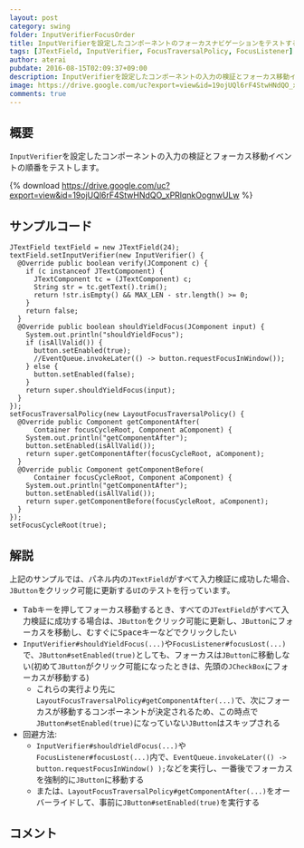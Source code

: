 ```yaml
---
layout: post
category: swing
folder: InputVerifierFocusOrder
title: InputVerifierを設定したコンポーネントのフォーカスナビゲーションをテストする
tags: [JTextField, InputVerifier, FocusTraversalPolicy, FocusListener]
author: aterai
pubdate: 2016-08-15T02:09:37+09:00
description: InputVerifierを設定したコンポーネントの入力の検証とフォーカス移動イベントの順番をテストします。
image: https://drive.google.com/uc?export=view&id=19ojUQl6rF4StwHNdQO_xPRlqnkOognwULw
comments: true
---
```

## 概要
`InputVerifier`を設定したコンポーネントの入力の検証とフォーカス移動イベントの順番をテストします。

{% download https://drive.google.com/uc?export=view&id=19ojUQl6rF4StwHNdQO_xPRlqnkOognwULw %}

## サンプルコード
<pre class="prettyprint"><code>JTextField textField = new JTextField(24);
textField.setInputVerifier(new InputVerifier() {
  @Override public boolean verify(JComponent c) {
    if (c instanceof JTextComponent) {
      JTextComponent tc = (JTextComponent) c;
      String str = tc.getText().trim();
      return !str.isEmpty() &amp;&amp; MAX_LEN - str.length() &gt;= 0;
    }
    return false;
  }
  @Override public boolean shouldYieldFocus(JComponent input) {
    System.out.println("shouldYieldFocus");
    if (isAllValid()) {
      button.setEnabled(true);
      //EventQueue.invokeLater(() -&gt; button.requestFocusInWindow());
    } else {
      button.setEnabled(false);
    }
    return super.shouldYieldFocus(input);
  }
});
setFocusTraversalPolicy(new LayoutFocusTraversalPolicy() {
  @Override public Component getComponentAfter(
      Container focusCycleRoot, Component aComponent) {
    System.out.println("getComponentAfter");
    button.setEnabled(isAllValid());
    return super.getComponentAfter(focusCycleRoot, aComponent);
  }
  @Override public Component getComponentBefore(
      Container focusCycleRoot, Component aComponent) {
    System.out.println("getComponentAfter");
    button.setEnabled(isAllValid());
    return super.getComponentBefore(focusCycleRoot, aComponent);
  }
});
setFocusCycleRoot(true);
</code></pre>

## 解説
上記のサンプルでは、パネル内の`JTextField`がすべて入力検証に成功した場合、`JButton`をクリック可能に更新する`UI`のテストを行っています。

- <kbd>Tab</kbd>キーを押してフォーカス移動するとき、すべての`JTextField`がすべて入力検証に成功する場合は、`JButton`をクリック可能に更新し、`JButton`にフォーカスを移動し、むすぐに<kbd>Space</kbd>キーなどでクリックしたい
- `InputVerifier#shouldYieldFocus(...)`や`FocusListener#focusLost(...)`で、`JButton#setEnabled(true)`としても、フォーカスは`JButton`に移動しない(初めて`JButton`がクリック可能になったときは、先頭の`JCheckBox`にフォーカスが移動する)
    - これらの実行より先に`LayoutFocusTraversalPolicy#getComponentAfter(...)`で、次にフォーカスが移動するコンポーネントが決定されるため、この時点で`JButton#setEnabled(true)`になっていない`JButton`はスキップされる
- 回避方法:
    - `InputVerifier#shouldYieldFocus(...)`や`FocusListener#focusLost(...)`内で、`EventQueue.invokeLater(() -> button.requestFocusInWindow() );`などを実行し、一番後でフォーカスを強制的に`JButton`に移動する
    - または、`LayoutFocusTraversalPolicy#getComponentAfter(...)`をオーバーライドして、事前に`JButton#setEnabled(true)`を実行する

<!-- dummy comment line for breaking list -->

## コメント
